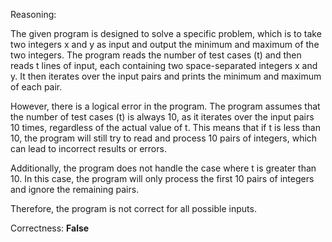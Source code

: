Reasoning:

The given program is designed to solve a specific problem, which is to take two integers x and y as input and output the minimum and maximum of the two integers. The program reads the number of test cases (t) and then reads t lines of input, each containing two space-separated integers x and y. It then iterates over the input pairs and prints the minimum and maximum of each pair.

However, there is a logical error in the program. The program assumes that the number of test cases (t) is always 10, as it iterates over the input pairs 10 times, regardless of the actual value of t. This means that if t is less than 10, the program will still try to read and process 10 pairs of integers, which can lead to incorrect results or errors.

Additionally, the program does not handle the case where t is greater than 10. In this case, the program will only process the first 10 pairs of integers and ignore the remaining pairs.

Therefore, the program is not correct for all possible inputs.

Correctness: **False**